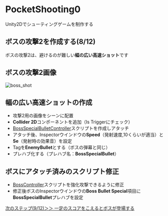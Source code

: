 # PocketShooting0
Unity2Dでシューティングゲームを制作する

## ボスの攻撃2を作成する(8/12)
ボスの攻撃2は、避けるのが難しい**幅の広い高速ショット**です

## ボスの攻撃2画像
![boss_shot](https://user-images.githubusercontent.com/32384416/139364806-b725159b-ce5b-4aed-9b3d-ba4e12f1d727.png)

## 幅の広い高速ショットの作成
- 攻撃2用の画像をシーンに配置
- **Collider 2D**コンポーネントを追加（Is Triggerにチェック）
- [BossSpecialBulletController](https://github.com/mrgarita/PocketShooting0/blob/boss_bullet2/BossSpecialBulletController.cs)スクリプトを作成しアタッチ
- アタッチ後、Inspectorウインドウの**Speed**（発射速度,10くらいが適当）と**Se**（発射時の効果音）を設定
- Tagを**EnemyBullet**とする（ボスの弾幕と同じ）
- プレハブ化する（プレハブ名：**BossSpecialBullet**）

## ボスにアタッチ済みのスクリプト修正
- [BossController](https://github.com/mrgarita/PocketShooting0/blob/boss_bullet2/BossController.cs)スクリプトを強化攻撃できるように修正
- 修正後ボスのInspectorウインドウの**Boss Bullet Special**項目に**BossSpecialBullet**プレハブを設定

[次のステップ(9/12)＞＞ 一定のスコアをこえるとボスが登場する](https://github.com/mrgarita/PocketShooting0/tree/boss_appearance)

